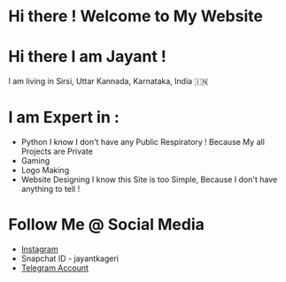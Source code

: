 # Hi there ! Welcome to My Website
# Hi there I am Jayant !
I am living in Sirsi, Uttar Kannada, Karnataka, India 🇮🇳

# I am Expert in :
- Python
I know I don't have any Public Respiratory ! Because My all Projects are Private
- Gaming
- Logo Making
- Website Designing 
I know this Site is too Simple, Because I don't have anything to tell !

# Follow Me @ Social Media
- [Instagram](instagram.com/jayantkageri)
- Snapchat ID - jayantkageri
- [Telegram Account](t.me/jayantkageri)
